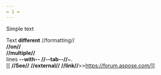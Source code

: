 ```yaml
---  
= 1 =
---  
```


Simple text  

Text **different** //formatting//   
**//on//**  
**__//multiple//__**  
	lines **--with--** **__//--tab--//__**~.   
[[    __//See//__ **__//external//__** __//link//__>>https://forum.aspose.com/]]  

